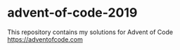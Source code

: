 # advent-of-code-2019
This repository contains my solutions for Advent of Code https://adventofcode.com
